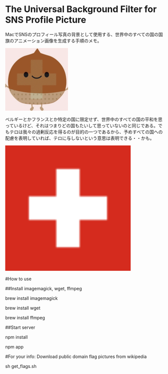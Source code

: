 # The Universal Background Filter for SNS Profile Picture

MacでSNSのプロフィール写真の背景として使用する、世界中のすべての国の国旗のアニメーション画像を生成する手順のメモ。

![アイコン例](https://github.com/qurihara/NationalFlagIcon/blob/master/example/resize_movie_icon.gif?raw=true)

ベルギーとかフランスとか特定の国に限定せず、世界中のすべての国の平和を思っているけど、それはつまりどの国もたいして思っていないのと同じである。でもテロは我々の過剰反応を得るのが目的の一つであるから、予めすべての国への配慮を表明していれば、テロに与しないという意思は表明できる・・かも。

![国旗全部入りGIFアニメ](https://github.com/qurihara/NationalFlagIcon/blob/master/example/movie.gif?raw=true)

#How to use

##Install imagemagick, wget, ffmpeg

brew install imagemagick

brew install wget

brew install ffmpeg

##Start server

npm install

npm app

#For your info: Download public domain flag pictures from wikipedia

sh get_flags.sh
